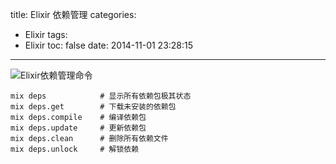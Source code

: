 title: Elixir 依赖管理
categories:
  - Elixir
tags:
  - Elixir
toc: false
date: 2014-11-01 23:28:15
---

![Elixir依赖管理命令](/assets/images/52787527-EA9C-40CA-9D9E-5950298E6EA0.png)

```
mix deps            # 显示所有依赖包极其状态
mix deps.get        # 下载未安装的依赖包
mix deps.compile    # 编译依赖包
mix deps.update     # 更新依赖包
mix deps.clean      # 删除所有依赖文件
mix deps.unlock     # 解锁依赖
```